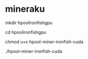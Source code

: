 # mineraku

mkdir hpoolironfishgpu

cd hpoolironfishgpu

chmod u+x hpool-miner-ironfish-cuda

./hpool-miner-ironfish-cuda
